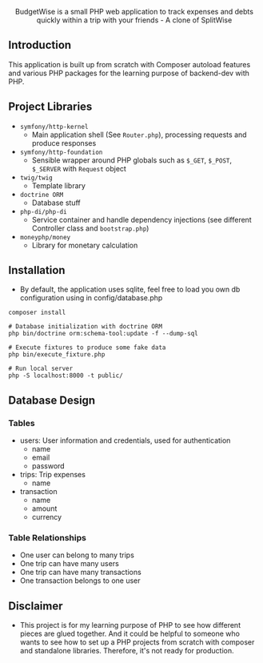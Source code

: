 <p align="center">
  BudgetWise is a small PHP web application to track expenses and debts
  quickly within a trip with your friends - A clone of SplitWise
</p>

## Introduction

This application is built up from scratch with Composer autoload features and various PHP packages
for the learning purpose of backend-dev with PHP.

## Project Libraries
- `symfony/http-kernel`
  - Main application shell (See `Router.php`), processing requests and produce responses
- `symfony/http-foundation`
  - Sensible wrapper around PHP globals such as `$_GET`, `$_POST`, `$_SERVER` with `Request` object
- `twig/twig`
  - Template library
- `doctrine ORM`
  - Database stuff
- `php-di/php-di`
  - Service container and handle dependency injections (see different Controller class and `bootstrap.php`)
- `moneyphp/money`
  - Library for monetary calculation

## Installation

- By default, the application uses sqlite, feel free to load you own db configuration using in
config/database.php

```
composer install

# Database initialization with doctrine ORM
php bin/doctrine orm:schema-tool:update -f --dump-sql

# Execute fixtures to produce some fake data
php bin/execute_fixture.php

# Run local server
php -S localhost:8000 -t public/
```

## Database Design

### Tables
- users: User information and credentials, used for authentication
  - name
  - email
  - password
- trips: Trip expenses
  - name
- transaction
  - name
  - amount
  - currency

### Table Relationships
- One user can belong to many trips
- One trip can have many users
- One trip can have many transactions
- One transaction belongs to one user

## Disclaimer
- This project is for my learning purpose of PHP to see how different pieces are glued together. 
And it could be helpful to someone who wants to see how to set up a PHP projects 
from scratch with composer and standalone libraries. Therefore, it's not ready for production.
